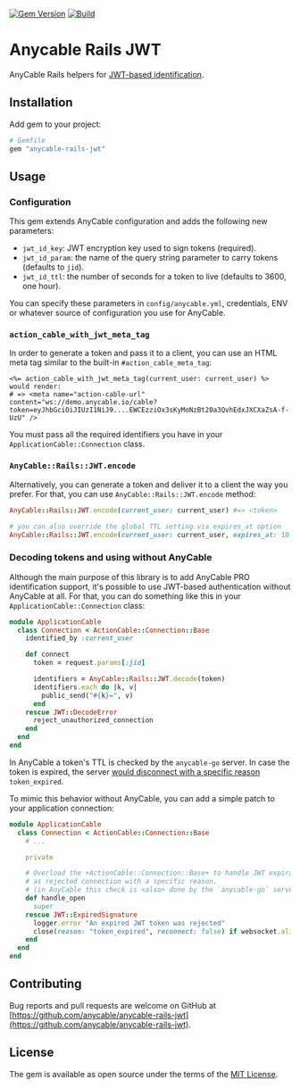 [![Gem Version](https://badge.fury.io/rb/anycable-rails-jwt.svg)](https://rubygems.org/gems/anycable-rails-jwt)
[![Build](https://github.com/anycable/anycable-rails-jwt/workflows/Build/badge.svg)](https://github.com/anycable/anycable-rails-jwt/actions)

# Anycable Rails JWT

AnyCable Rails helpers for [JWT-based identification](https://docs.anycable.io/anycable-go/jwt_identification).

## Installation

Add gem to your project:

```ruby
# Gemfile
gem "anycable-rails-jwt"
```

## Usage

### Configuration

This gem extends AnyCable configuration and adds the following new parameters:

- `jwt_id_key`: JWT encryption key used to sign tokens (required).
- `jwt_id_param`: the name of the query string parameter to carry tokens (defaults to `jid`).
- `jwt_id_ttl`: the number of seconds for a token to live (defaults to 3600, one hour).

You can specify these parameters in `config/anycable.yml`, credentials, ENV or whatever source of configuration you use for AnyCable.

### `action_cable_with_jwt_meta_tag`

In order to generate a token and pass it to a client, you can use an HTML meta tag similar to the built-in `#action_cable_meta_tag`:

```erb
<%= action_cable_with_jwt_meta_tag(current_user: current_user) %> would render:
# => <meta name="action-cable-url" content="ws://demo.anycable.io/cable?token=eyJhbGciOiJIUzI1NiJ9....EWCEzziOx3sKyMoNzBt20a3QvhEdxJXCXaZsA-f-UzU" />
```

You must pass all the required identifiers you have in your `ApplicationCable::Connection` class.

### `AnyCable::Rails::JWT.encode`

Alternatively, you can generate a token and deliver it to a client the way you prefer. For that, you can use `AnyCable::Rails::JWT.encode` method:

```ruby
AnyCable::Rails::JWT.encode(current_user: current_user) #=> <token>

# you can also override the global TTL setting via expires_at option
AnyCable::Rails::JWT.encode(current_user: current_user, expires_at: 10.minutes.from_now)
```

### Decoding tokens and using without AnyCable

Although the main purpose of this library is to add AnyCable PRO identification support, it's possible to use JWT-based authentication without AnyCable at all. For that, you can do something like this in your `ApplicationCable::Connection` class:

```ruby
module ApplicationCable
  class Connection < ActionCable::Connection::Base
    identified_by :current_user

    def connect
      token = request.params[:jid]

      identifiers = AnyCable::Rails::JWT.decode(token)
      identifiers.each do |k, v|
        public_send("#{k}=", v)
      end
    rescue JWT::DecodeError
      reject_unauthorized_connection
    end
  end
end
```

In AnyCable a token's TTL is checked by the `anycable-go` server. In case the token is expired, the server [would disconnect with a specific reason](https://anycable.io/blog/jwt-identification-and-hot-streams/) `token_expired`.

To mimic this behavior without AnyCable, you can add a simple patch to your application connection:

```ruby
module ApplicationCable
  class Connection < ActionCable::Connection::Base
    # ...

    private

    # Overload the +ActionCable::Connection::Base+ to handle JWT expiration
    # as rejected connection with a specific reason.
    # (in AnyCable this check is <also> done by the `anycable-go` server).
    def handle_open
      super
    rescue JWT::ExpiredSignature
      logger.error "An expired JWT token was rejected"
      close(reason: "token_expired", reconnect: false) if websocket.alive?
    end
  end
end
```

## Contributing

Bug reports and pull requests are welcome on GitHub at [https://github.com/anycable/anycable-rails-jwt](https://github.com/anycable/anycable-rails-jwt).

## License

The gem is available as open source under the terms of the [MIT License](http://opensource.org/licenses/MIT).
